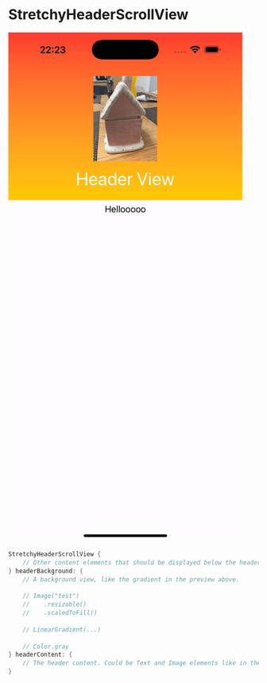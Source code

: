 #  StretchyHeaderScrollView

![me](https://github.com/nicoreese/StretchyHeaderScrollView/blob/main/Intro.gif)

```swift
StretchyHeaderScrollView {
    // Other content elements that should be displayed below the header, like the Hello text in the preview above.
} headerBackground: {
    // A background view, like the gradient in the preview above.

    // Image("test")
    //    .resizable()
    //    .scaledToFill()

    // LinearGradient(...)
            
    // Color.gray
} headerContent: {
    // The header content. Could be Text and Image elements like in the preview above.
}
```
